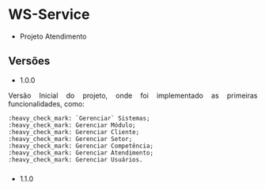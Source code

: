 # WS-Service
- Projeto Atendimento


## Versões

- 1.0.0 
<p align="justify">
    Versão Inicial do projeto, onde foi implementado as primeiras funcionalidades, como:
    
    :heavy_check_mark: `Gerenciar` Sistemas;
    :heavy_check_mark: Gerenciar Módulo;
    :heavy_check_mark: Gerenciar Cliente;
    :heavy_check_mark: Gerenciar Setor;
    :heavy_check_mark: Gerenciar Competência;
    :heavy_check_mark: Gerenciar Atendimento;
    :heavy_check_mark: Gerenciar Usuários.
</p>

###

- 1.1.0
<p align="justify">
    
</p>
